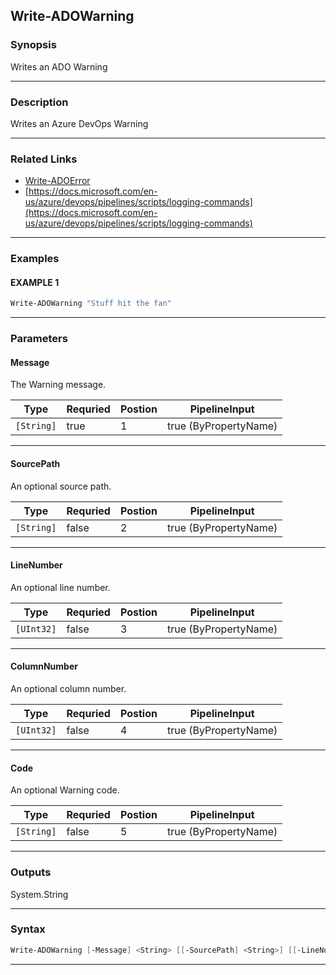 
Write-ADOWarning
----------------
### Synopsis
Writes an ADO Warning

---
### Description

Writes an Azure DevOps Warning

---
### Related Links
* [Write-ADOError](Write-ADOError.md)
* [https://docs.microsoft.com/en-us/azure/devops/pipelines/scripts/logging-commands](https://docs.microsoft.com/en-us/azure/devops/pipelines/scripts/logging-commands)
---
### Examples
#### EXAMPLE 1
```PowerShell
Write-ADOWarning "Stuff hit the fan"
```

---
### Parameters
#### **Message**

The Warning message.



|Type          |Requried|Postion|PipelineInput        |
|--------------|--------|-------|---------------------|
|```[String]```|true    |1      |true (ByPropertyName)|
---
#### **SourcePath**

An optional source path.



|Type          |Requried|Postion|PipelineInput        |
|--------------|--------|-------|---------------------|
|```[String]```|false   |2      |true (ByPropertyName)|
---
#### **LineNumber**

An optional line number.



|Type          |Requried|Postion|PipelineInput        |
|--------------|--------|-------|---------------------|
|```[UInt32]```|false   |3      |true (ByPropertyName)|
---
#### **ColumnNumber**

An optional column number.



|Type          |Requried|Postion|PipelineInput        |
|--------------|--------|-------|---------------------|
|```[UInt32]```|false   |4      |true (ByPropertyName)|
---
#### **Code**

An optional Warning code.



|Type          |Requried|Postion|PipelineInput        |
|--------------|--------|-------|---------------------|
|```[String]```|false   |5      |true (ByPropertyName)|
---
### Outputs
System.String


---
### Syntax
```PowerShell
Write-ADOWarning [-Message] <String> [[-SourcePath] <String>] [[-LineNumber] <UInt32>] [[-ColumnNumber] <UInt32>] [[-Code] <String>] [<CommonParameters>]
```
---


